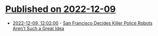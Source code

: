 # [Published on 2022-12-09](index.md)

* [2022-12-09, 12:02:00](https://soylentnews.org/article.pl?sid=22/12/08/1413246&from=rss) - [San Francisco Decides Killer Police Robots Aren't Such a Great Idea](https://soylentnews.org/article.pl?sid=22/12/08/1413246&from=rss)
